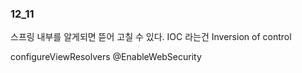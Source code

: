### 12_11

스프링 내부를 알게되면 뜯어 고칠 수 있다. 
IOC 라는건 Inversion of control 

configureViewResolvers
@EnableWebSecurity


















































